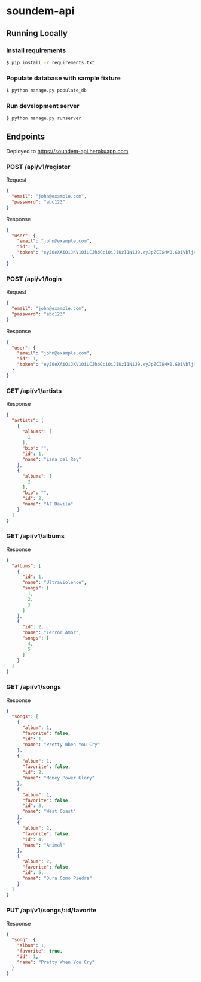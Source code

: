 # soundem-api

## Running Locally

### Install requirements

```bash
$ pip install -r requirements.txt
```

### Populate database with sample fixture

```bash
$ python manage.py populate_db
```

### Run development server

```bash
$ python manage.py runserver
```

## Endpoints

Deployed to https://soundem-api.herokuapp.com

### POST /api/v1/register

Request

```json
{
  "email": "john@example.com",
  "password": "abc123"
}
```

Response

```json
{
  "user": {
    "email": "john@example.com",
    "id": 1,
    "token": "eyJ0eXAiOiJKV1QiLCJhbGciOiJIUzI1NiJ9.eyJpZCI6MX0.G01VbljXYZa-Cfd-HveE4U0mHGFLrgo36M838S3K5RE"
  }
}
```

### POST /api/v1/login

Request

```json
{
  "email": "john@example.com",
  "password": "abc123"
}
```

Response

```json
{
  "user": {
    "email": "john@example.com",
    "id": 1,
    "token": "eyJ0eXAiOiJKV1QiLCJhbGciOiJIUzI1NiJ9.eyJpZCI6MX0.G01VbljXYZa-Cfd-HveE4U0mHGFLrgo36M838S3K5RE"
  }
}
```

### GET /api/v1/artists

Response

```json
{
  "artists": [
    {
      "albums": [
        1
      ],
      "bio": "",
      "id": 1,
      "name": "Lana del Rey"
    },
    {
      "albums": [
        2
      ],
      "bio": "",
      "id": 2,
      "name": "AJ Davila"
    }
  ]
}
```

### GET /api/v1/albums

Response

```json
{
  "albums": [
    {
      "id": 1,
      "name": "Ultraviolence",
      "songs": [
        1,
        2,
        3
      ]
    },
    {
      "id": 2,
      "name": "Terror Amor",
      "songs": [
        4,
        5
      ]
    }
  ]
}
```

### GET /api/v1/songs

Response

```json
{
  "songs": [
    {
      "album": 1,
      "favorite": false,
      "id": 1,
      "name": "Pretty When You Cry"
    },
    {
      "album": 1,
      "favorite": false,
      "id": 2,
      "name": "Money Power Glory"
    },
    {
      "album": 1,
      "favorite": false,
      "id": 3,
      "name": "West Coast"
    },
    {
      "album": 2,
      "favorite": false,
      "id": 4,
      "name": "Animal"
    },
    {
      "album": 2,
      "favorite": false,
      "id": 5,
      "name": "Dura Como Piedra"
    }
  ]
}
```

### PUT /api/v1/songs/:id/favorite

Response

```json
{
  "song": {
    "album": 1,
    "favorite": true,
    "id": 1,
    "name": "Pretty When You Cry"
  }
}
```
